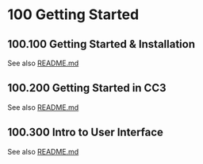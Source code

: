 

# 100 Getting Started

## 100.100 Getting Started & Installation

See also [README.md](./100/README.md)

## 100.200 Getting Started in CC3

See also [README.md](./200/README.md)

## 100.300 Intro to User Interface

See also [README.md](./300/README.md)
